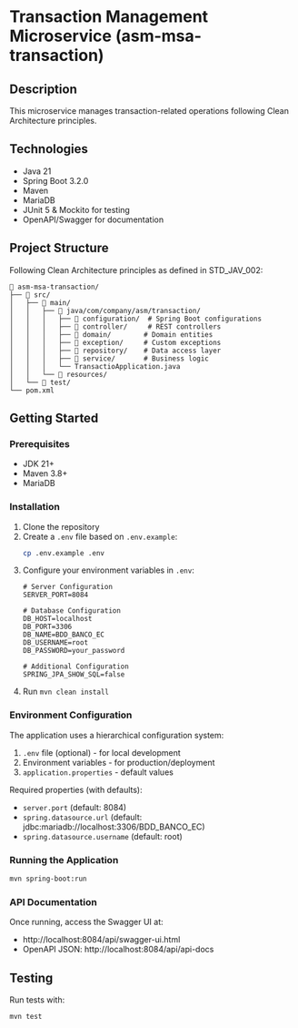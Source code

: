 # Transaction Management Microservice (asm-msa-transaction)

## Description
This microservice manages transaction-related operations following Clean Architecture principles.

## Technologies
- Java 21
- Spring Boot 3.2.0
- Maven
- MariaDB
- JUnit 5 & Mockito for testing
- OpenAPI/Swagger for documentation

## Project Structure
Following Clean Architecture principles as defined in STD_JAV_002:

```
📁 asm-msa-transaction/
├── 📁 src/
│   ├── 📁 main/
│   │   ├── 📁 java/com/company/asm/transaction/
│   │   │   ├── 📁 configuration/  # Spring Boot configurations
│   │   │   ├── 📁 controller/     # REST controllers
│   │   │   ├── 📁 domain/        # Domain entities
│   │   │   ├── 📁 exception/     # Custom exceptions
│   │   │   ├── 📁 repository/    # Data access layer
│   │   │   ├── 📁 service/       # Business logic
│   │   │   └── TransactioApplication.java
│   │   └── 📁 resources/
│   └── 📁 test/
└── pom.xml
```

## Getting Started

### Prerequisites
- JDK 21+
- Maven 3.8+
- MariaDB

### Installation
1. Clone the repository
2. Create a `.env` file based on `.env.example`:
   ```bash
   cp .env.example .env
   ```
3. Configure your environment variables in `.env`:
   ```properties
   # Server Configuration
   SERVER_PORT=8084

   # Database Configuration
   DB_HOST=localhost
   DB_PORT=3306
   DB_NAME=BDD_BANCO_EC
   DB_USERNAME=root
   DB_PASSWORD=your_password

   # Additional Configuration
   SPRING_JPA_SHOW_SQL=false
   ```
4. Run `mvn clean install`

### Environment Configuration
The application uses a hierarchical configuration system:
1. `.env` file (optional) - for local development
2. Environment variables - for production/deployment
3. `application.properties` - default values

Required properties (with defaults):
- `server.port` (default: 8084)
- `spring.datasource.url` (default: jdbc:mariadb://localhost:3306/BDD_BANCO_EC)
- `spring.datasource.username` (default: root)

### Running the Application
```bash
mvn spring-boot:run
```

### API Documentation
Once running, access the Swagger UI at:
- http://localhost:8084/api/swagger-ui.html
- OpenAPI JSON: http://localhost:8084/api/api-docs

## Testing
Run tests with:
```bash
mvn test
```